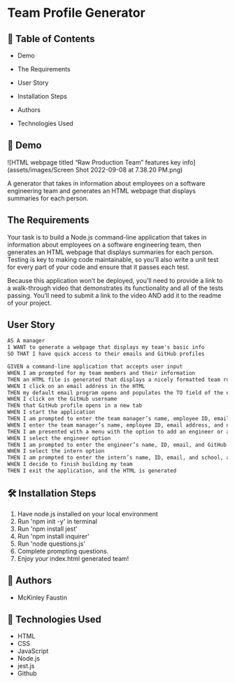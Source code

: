 # Team Profile Generator

## 🧐 Table of Contents

- Demo

- The Requirements

- User Story

- Installation Steps

- Authors

- Technologies Used

## 🚀 Demo

![HTML webpage titled “Raw Production Team” features key info] (assets/images/Screen Shot 2022-09-08 at 7.38.20 PM.png)

A generator that takes in information about employees on a software engineering team and generates an HTML webpage that displays summaries for each person.

## The Requirements
Your task is to build a Node.js command-line application that takes in information about employees on a software engineering team, then generates an HTML webpage that displays summaries for each person. Testing is key to making code maintainable, so you’ll also write a unit test for every part of your code and ensure that it passes each test.

Because this application won’t be deployed, you’ll need to provide a link to a walk-through video that demonstrates its functionality and all of the tests passing. You’ll need to submit a link to the video AND add it to the readme of your project.

## User Story
```md
AS A manager
I WANT to generate a webpage that displays my team's basic info
SO THAT I have quick access to their emails and GitHub profiles

GIVEN a command-line application that accepts user input
WHEN I am prompted for my team members and their information
THEN an HTML file is generated that displays a nicely formatted team roster based on user input
WHEN I click on an email address in the HTML
THEN my default email program opens and populates the TO field of the email with the address
WHEN I click on the GitHub username
THEN that GitHub profile opens in a new tab
WHEN I start the application
THEN I am prompted to enter the team manager’s name, employee ID, email address, and office number
WHEN I enter the team manager’s name, employee ID, email address, and office number
THEN I am presented with a menu with the option to add an engineer or an intern or to finish building my team
WHEN I select the engineer option
THEN I am prompted to enter the engineer’s name, ID, email, and GitHub username, and I am taken back to the menu
WHEN I select the intern option
THEN I am prompted to enter the intern’s name, ID, email, and school, and I am taken back to the menu
WHEN I decide to finish building my team
THEN I exit the application, and the HTML is generated
```

## 🛠️ Installation Steps
1.  Have node.js installed on your local environment
2.  Run 'npm init -y' in terminal
3.  Run 'npm install jest'
4.  Run 'npm install inquirer'
5.  Run 'node questions.js'
6.  Complete prompting questions.
7.  Enjoy your index.html generated team!

## 🌟 Authors

- McKinley Faustin

## 🍰 Technologies Used
- HTML
- CSS
- JavaScript
- Node.js
- jest.js
- Github


